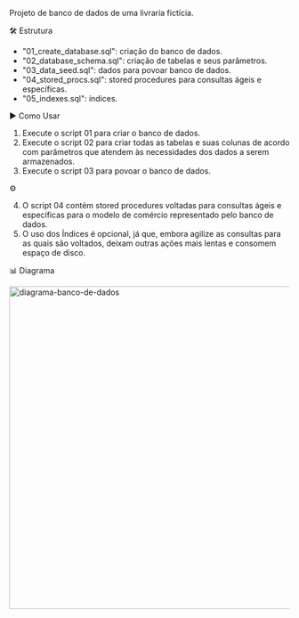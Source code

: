 Projeto de banco de dados de uma livraria fictícia.

🛠 Estrutura

- "01_create_database.sql": criação do banco de dados.
- "02_database_schema.sql": criação de tabelas e seus parâmetros.
- "03_data_seed.sql": dados para povoar banco de dados.
- "04_stored_procs.sql": stored procedures para consultas ágeis e específicas.
- "05_indexes.sql": índices.

▶️ Como Usar

1. Execute o script 01 para criar o banco de dados.
2. Execute o script 02 para criar todas as tabelas e suas colunas de acordo com parâmetros que atendem às necessidades dos dados a serem armazenados.
3. Execute o script 03 para povoar o banco de dados.

⚙️

4. O script 04 contém stored procedures voltadas para consultas ágeis e específicas para o modelo de comércio representado pelo banco de dados.
5. O uso dos Índices é opcional, já que, embora agilize as consultas para as quais são voltados, deixam outras ações mais lentas e consomem espaço de disco.

📊 Diagrama

<img width="1185" height="580" alt="diagrama-banco-de-dados" src="https://github.com/user-attachments/assets/2cf47f77-c810-43b7-8c37-0b763d903735" />
